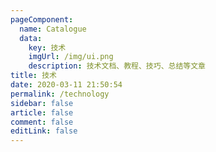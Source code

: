 ```yaml
---
pageComponent: 
  name: Catalogue
  data: 
    key: 技术
    imgUrl: /img/ui.png
    description: 技术文档、教程、技巧、总结等文章
title: 技术
date: 2020-03-11 21:50:54
permalink: /technology
sidebar: false
article: false
comment: false
editLink: false
---
```

